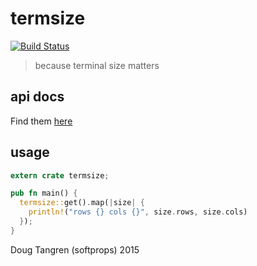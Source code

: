 # termsize

[![Build Status](https://travis-ci.org/softprops/termsize.svg)](https://travis-ci.org/softprops/termsize)

> because terminal size matters

## api docs

Find them [here](https://softprops.github.com/termsize)

## usage

```rust
extern crate termsize;

pub fn main() {
  termsize::get().map(|size| {
    println!("rows {} cols {}", size.rows, size.cols)
  });
}
```

Doug Tangren (softprops) 2015
